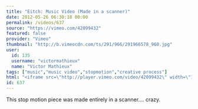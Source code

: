 ```yaml
---
title: "Eitch: Music Video (Made in a scanner)"
date: 2012-05-26 06:30:18 00:00
permalink: /videos/637
source: "https://vimeo.com/42099432"
featured: false
provider: "Vimeo"
thumbnail: "http://b.vimeocdn.com/ts/291/966/291966578_960.jpg"
user:
  id: 135
  username: "victormathieux"
  name: "Victor Mathieux"
tags: ["music","music video","stopmotion","creative process"]
html: "<iframe src=\"http://player.vimeo.com/video/42099432\" width=\"1280\" height=\"928\" frameborder=\"0\" webkitAllowFullScreen mozallowfullscreen allowFullScreen></iframe>"
id: 637
---
```


This stop motion piece was made entirely in a scanner.... crazy.